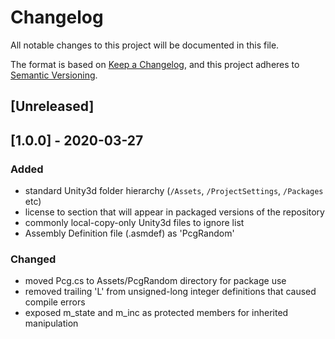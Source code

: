 # Changelog
All notable changes to this project will be documented in this file.

The format is based on [Keep a Changelog](https://keepachangelog.com/en/1.0.0/),
and this project adheres to [Semantic Versioning](https://semver.org/spec/v2.0.0.html).

## [Unreleased]

## [1.0.0] - 2020-03-27
### Added
- standard Unity3d folder hierarchy (`/Assets`, `/ProjectSettings`, `/Packages` etc)
- license to section that will appear in packaged versions of the repository
- commonly local-copy-only Unity3d files to ignore list
- Assembly Definition file (.asmdef) as 'PcgRandom'

### Changed
- moved Pcg.cs to Assets/PcgRandom directory for package use
- removed trailing 'L' from unsigned-long integer definitions that caused compile errors
- exposed m_state and m_inc as protected members for inherited manipulation